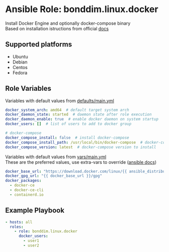 # Ansible Role: bonddim.linux.docker

Install Docker Engine and optionally docker-compose binary<br>
Based on installation istructions from official [docs](https://docs.docker.com/engine/install/)

## Supported platforms
* Ubuntu
* Debian
* Centos
* Fedora

## Role Variables
Variables with default values from [defaults/main.yml](https://github.com/bonddim/ansible-collection-linux/blob/main/roles/docker/defaults/main.yml)
```yaml
docker_system_arch: amd64  # default target system arch
docker_daemon_state: started  # daemon state after role execution
docker_daemon_enable: true  # enable docker daemon on system startup
docker_users: []  # list of users to add to docker group

# docker-compose
docker_compose_install: false  # install docker-compose
docker_compose_install_path: /usr/local/bin/docker-compose  # docker-compose binary install path
docker_compose_version: latest  # docker-compose version to install
```
Variables with default values from [vars/main.yml](https://github.com/bonddim/ansible-collection-linux/blob/main/roles/docker/vars/main.yml)<br>
These are the preferred values, use extra-vars to override ([ansible docs](https://docs.ansible.com/ansible/latest/user_guide/playbooks_variables.html#variable-precedence-where-should-i-put-a-variable))
```yaml
docker_base_url: "https://download.docker.com/linux/{{ ansible_distribution | lower }}"
docker_gpg_url: "{{ docker_base_url }}/gpg"
docker_packages:
  - docker-ce
  - docker-ce-cli
  - containerd.io
```

## Example Playbook
```yaml
- hosts: all
  roles:
    - role: bonddim.linux.docker
      docker_users:
        - user1
        - user2
```
